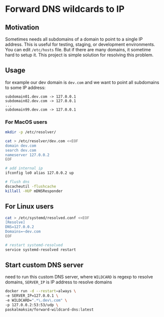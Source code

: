 # Forward DNS wildcards to IP

## Motivation

Sometimes needs all subdomains of a domain to point to a single IP address. This is useful for testing, staging, or development environments. You can edit `/etc/hosts` file. But if there are many domains, it sometime hard to setup it. This project is simple solution for resolving this problem.

## Usage

for example our dev domain is `dev.com` and we want to point all subdomains to some IP address:

```text
subdomain01.dev.com -> 127.0.0.1
subdomain02.dev.com -> 127.0.0.1
...
subdomain99.dev.com -> 127.0.0.1
```

### For MacOS users

```bash
mkdir -p /etc/resolver/

cat > /etc/resolver/dev.com <<EOF
domain dev.com
search dev.com
nameserver 127.0.0.2
EOF

# add internal ip
ifconfig lo0 alias 127.0.0.2 up

# flush dns
dscacheutil -flushcache
killall -HUP mDNSResponder
```

## For Linux users

```bash
cat > /etc/systemd/resolved.conf <<EOF
[Resolve]
DNS=127.0.0.2
Domains=~dev.com
EOF

# restart systemd-resolved
service systemd-resolved restart
```

## Start custom DNS server

need to run this custom DNS server, where `WILDCARD` is regexp to resolve domains, `SERVER_IP` is IP address to resolve domains

```bash
docker run -d --restart=always \
-e SERVER_IP=127.0.0.1 \
-e WILDCARD=".*\.dev\.com" \
-p 127.0.0.2:53:53/udp \
paskalmaksim/forward-wildcard-dns:latest
```